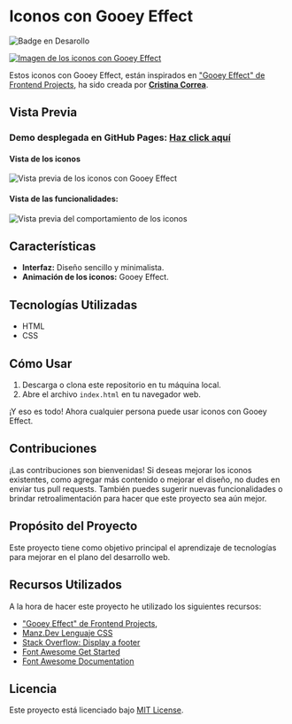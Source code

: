 # Iconos con Gooey Effect
![Badge en Desarollo](https://img.shields.io/badge/STATUS-EN%20DESAROLLO-green) <br/>

[![Imagen de los iconos con Gooey Effect](https://github.com/CrisCorreaS/gooey-effect/blob/main/img/visualizaci%C3%B3n/iconos-vista.png)](https://criscorreas.github.io/gooey-effect/)

Estos iconos con Gooey Effect, están inspirados en ["Gooey Effect" de Frontend Projects](https://frontendsprojects.com/gooey-effect/), ha sido creada por **[Cristina Correa](https://www.linkedin.com/in/cristina-correa-segade/)**.

## Vista Previa

### **Demo desplegada en GitHub Pages:** **[Haz click aquí](https://criscorreas.github.io/gooey-effect/)**

#### Vista de los iconos
![Vista previa de los iconos con Gooey Effect](https://github.com/CrisCorreaS/gooey-effect/blob/main/img/visualizaci%C3%B3n/iconos-vista.png)

#### Vista de las funcionalidades:
![Vista previa del comportamiento de los iconos](https://github.com/CrisCorreaS/gooey-effect/blob/main/video/features.gif)

## Características

- **Interfaz:** Diseño sencillo y minimalista.
- **Animación de los iconos:** Gooey Effect.

## Tecnologías Utilizadas

- HTML
- CSS

## Cómo Usar

1. Descarga o clona este repositorio en tu máquina local.
2. Abre el archivo `index.html` en tu navegador web.

¡Y eso es todo! Ahora cualquier persona puede usar iconos con Gooey Effect.

## Contribuciones

¡Las contribuciones son bienvenidas! Si deseas mejorar los iconos existentes, como agregar más contenido o mejorar el diseño, no dudes en enviar tus pull requests. También puedes sugerir nuevas funcionalidades o brindar retroalimentación para hacer que este proyecto sea aún mejor.

## Propósito del Proyecto

Este proyecto tiene como objetivo principal el aprendizaje de tecnologías para mejorar en el plano del desarrollo web.

## Recursos Utilizados
A la hora de hacer este proyecto he utilizado los siguientes recursos:
- ["Gooey Effect" de Frontend Projects](https://frontendsprojects.com/gooey-effect/),
- [Manz.Dev Lenguaje CSS](https://lenguajecss.com/css/)
- [Stack Overflow: Display a footer](https://stackoverflow.com/questions/15960290/css-footer-not-displaying-at-the-bottom-of-the-page)
- [Font Awesome Get Started](https://fontawesome.com/docs/web/setup/get-started)
- [Font Awesome Documentation](https://fontawesome.com/v5/docs/web/reference-icons/)

## Licencia
Este proyecto está licenciado bajo [MIT License](https://opensource.org/license/mit/).
